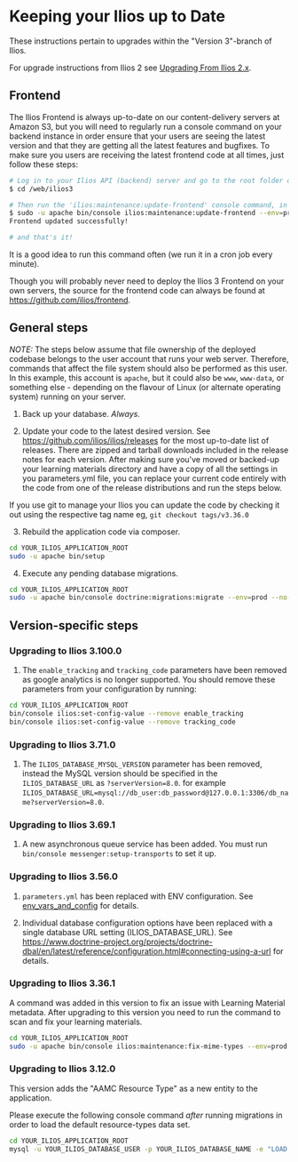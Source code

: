 # Keeping your Ilios up to Date

These instructions pertain to upgrades within the "Version 3"-branch of Ilios.

For upgrade instructions from Ilios 2 see [Upgrading From Ilios 2.x](upgrade_ilios_2_to_3.md).

## Frontend
The Ilios Frontend is always up-to-date on our content-delivery servers at Amazon S3, but you will need to regularly run a console command on your backend instance in order ensure that your users are seeing the latest version and that they are getting all the latest features and bugfixes. To make sure you users are receiving the latest frontend code at all times, just follow these steps:

```bash
# Log in to your Ilios API (backend) server and go to the root folder of your Ilios application ('/web/ilios3' for this example)
$ cd /web/ilios3

# Then run the 'ilios:maintenance:update-frontend' console command, in the context of your the user that runs your webservices (eg. 'apache')
$ sudo -u apache bin/console ilios:maintenance:update-frontend --env=prod
Frontend updated successfully!

# and that's it!
```
It is a good idea to run this command often (we run it in a cron job every minute).

Though you will probably never need to deploy the Ilios 3 Frontend on your own servers, the source for the frontend code can always be found at https://github.com/ilios/frontend.

## General steps

_NOTE:_ The steps below assume that file ownership of the deployed codebase belongs to the user account that
 runs your web server. Therefore, commands that affect the file system should also be performed as this user.
 In this example, this account is `apache`, but it could also be `www`, `www-data`, or something else - depending on the
 flavour of Linux (or alternate operating system) running on your server.

1. Back up your database. _Always._

2. Update your code to the latest desired version.  See https://github.com/ilios/ilios/releases for the most up-to-date list of releases.  There are zipped and tarball downloads included in the release notes for each version.  After making sure you've moved or backed-up your learning materials directory and have a copy of all the settings in you parameters.yml file, you can replace your current code entirely with the code from one of the release distributions and run the steps below.

If you use git to manage your Ilios you can update the code by checking it out using the respective tag name eg, `git checkout tags/v3.36.0`

3. Rebuild the application code via composer.

 ```bash
cd YOUR_ILIOS_APPLICATION_ROOT
sudo -u apache bin/setup
```

4. Execute any pending database migrations.

 ```bash
cd YOUR_ILIOS_APPLICATION_ROOT
sudo -u apache bin/console doctrine:migrations:migrate --env=prod --no-interaction
```

## Version-specific steps

### Upgrading to Ilios 3.100.0

1. The `enable_tracking` and `tracking_code` parameters have been removed as google analytics is no longer supported.
You should remove these parameters from your configuration by running:
```bash
cd YOUR_ILIOS_APPLICATION_ROOT
bin/console ilios:set-config-value --remove enable_tracking
bin/console ilios:set-config-value --remove tracking_code
```

### Upgrading to Ilios 3.71.0

1. The `ILIOS_DATABASE_MYSQL_VERSION` parameter has been removed, instead the MySQL version should be specified in the `ILIOS_DATABASE_URL`
as `?serverVersion=8.0`. for example 
`ILIOS_DATABASE_URL=mysql://db_user:db_password@127.0.0.1:3306/db_name?serverVersion=8.0`.

### Upgrading to Ilios 3.69.1

1. A new asynchronous queue service has been added. You must run `bin/console messenger:setup-transports` to set it up.

### Upgrading to Ilios 3.56.0

1. `parameters.yml` has been replaced with ENV configuration. See [env_vars_and_config](env_vars_and_config) for details.

2. Individual database configuration options have been replaced with a single database URL setting (ILIOS_DATABASE_URL). See https://www.doctrine-project.org/projects/doctrine-dbal/en/latest/reference/configuration.html#connecting-using-a-url for details.

### Upgrading to Ilios 3.36.1

A command was added in this version to fix an issue with Learning
Material metadata. After upgrading to this version you need
to run the command to scan and fix your learning materials.

```bash
cd YOUR_ILIOS_APPLICATION_ROOT
sudo -u apache bin/console ilios:maintenance:fix-mime-types --env=prod
```

### Upgrading to Ilios 3.12.0

This version adds the "AAMC Resource Type" as a new entity to the application.

Please execute the following console command _after_ running migrations 
in order to load the default resource-types data set.

```bash
cd YOUR_ILIOS_APPLICATION_ROOT
mysql -u YOUR_ILIOS_DATABASE_USER -p YOUR_ILIOS_DATABASE_NAME -e "LOAD DATA LOCAL INFILE './config/dataimport/aamc_resource_type.csv' INTO TABLE aamc_resource_type FIELDS TERMINATED BY ',' ENCLOSED BY '\"' LINES TERMINATED BY '\n' IGNORE 1 ROWS"
```
